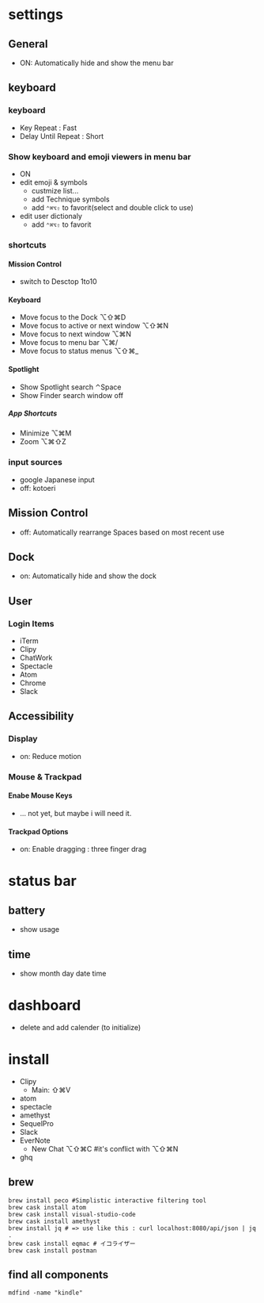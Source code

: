 # settings
## General
- ON: Automatically hide and show the menu bar
## keyboard
### keyboard
- Key Repeat : Fast
- Delay Until Repeat : Short
### Show keyboard and emoji viewers in menu bar
- ON
- edit emoji & symbols
  - custmize list...
  - add Technique symbols
  - add `⌃⌘⌥⇧` to favorit(select and double click to use)
- edit user dictionaly
  - add `⌃⌘⌥⇧` to favorit
### shortcuts
#### Mission Control
- switch to Desctop 1to10
#### Keyboard
- Move focus to the Dock ⌥⇧⌘D
- Move focus to active or next window ⌥⇧⌘N
- Move focus to next window ⌥⌘N
- Move focus to menu bar ⌥⌘/
- Move focus to status menus ⌥⇧⌘_

#### Spotlight
- Show Spotlight search ⌃Space
- Show Finder search window off
##### App Shortcuts
- Minimize ⌥⌘M
- Zoom ⌥⌘⇧Z
### input sources
- google Japanese input
- off: kotoeri
## Mission Control
- off: Automatically rearrange Spaces based on most recent use
## Dock
- on: Automatically hide and show the dock
## User
### Login Items
- iTerm
- Clipy
- ChatWork
- Spectacle
- Atom
- Chrome
- Slack
## Accessibility
### Display
- on: Reduce motion
### Mouse & Trackpad
#### Enabe Mouse Keys
- ... not yet, but maybe i will need it.
#### Trackpad Options
- on: Enable dragging : three finger drag

# status bar
## battery
- show usage
## time
- show month day date time

# dashboard
- delete and add calender (to initialize)

# install
- Clipy
  - Main: ⇧⌘V
- atom
- spectacle
- amethyst
- SequelPro
- Slack
- EverNote
  - New Chat ⌥⇧⌘C  #it's conflict with ⌥⇧⌘N
- ghq

## brew
```
brew install peco #Simplistic interactive filtering tool
brew cask install atom
brew cask install visual-studio-code
brew cask install amethyst
brew install jq # => use like this : curl localhost:8080/api/json | jq .
brew cask install eqmac # イコライザー
brew cask install postman
```

## find all components
```
mdfind -name "kindle"
```
